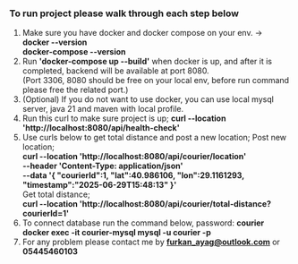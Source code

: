 ### To run project please walk through each step below

1. Make sure you have docker and docker compose on your env. -> \
   **docker --version** \
   **docker-compose --version**
2. Run **'docker-compose up --build'** when docker is up, and after it is completed, backend will be available at port 8080. \
   (Port 3306, 8080 should be free on your local env, before run command please free the related port.)
3. (Optional) If you do not want to use docker, you can use local mysql server, java 21 and maven with local profile.
4. Run this curl to make sure project is up;
   **curl --location 'http://localhost:8080/api/health-check'**
5. Use curls below to get total distance and post a new location;
   Post new location; \
   **curl --location 'http://localhost:8080/api/courier/location' \
   --header 'Content-Type: application/json' \
   --data '{
   "courierId":1,
   "lat":40.986106,
   "lon":29.1161293,
   "timestamp":"2025-06-29T15:48:13"
   }'** \
   Get total distance; \
   **curl --location 'http://localhost:8080/api/courier/total-distance?courierId=1'**
6. To connect database run the command below, password: **courier** \
   **docker exec -it courier-mysql mysql -u courier -p**
7. For any problem please contact me by **furkan_ayag@outlook.com** or **05445460103**
